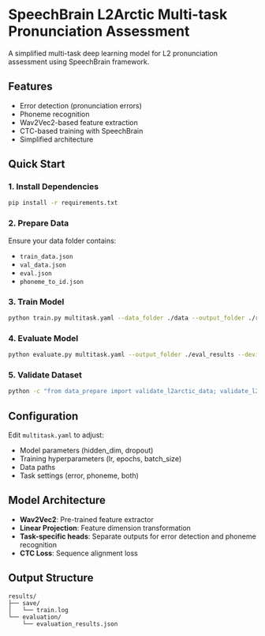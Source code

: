 # SpeechBrain L2Arctic Multi-task Pronunciation Assessment

A simplified multi-task deep learning model for L2 pronunciation assessment using SpeechBrain framework.

## Features
- Error detection (pronunciation errors)
- Phoneme recognition  
- Wav2Vec2-based feature extraction
- CTC-based training with SpeechBrain
- Simplified architecture

## Quick Start

### 1. Install Dependencies
```bash
pip install -r requirements.txt
```

### 2. Prepare Data
Ensure your data folder contains:
- `train_data.json`
- `val_data.json` 
- `eval.json`
- `phoneme_to_id.json`

### 3. Train Model
```bash
python train.py multitask.yaml --data_folder ./data --output_folder ./results --device cuda
```

### 4. Evaluate Model
```bash
python evaluate.py multitask.yaml --output_folder ./eval_results --device cuda
```

### 5. Validate Dataset
```bash
python -c "from data_prepare import validate_l2arctic_data; validate_l2arctic_data('./data')"
```

## Configuration
Edit `multitask.yaml` to adjust:
- Model parameters (hidden_dim, dropout)
- Training hyperparameters (lr, epochs, batch_size)
- Data paths
- Task settings (error, phoneme, both)

## Model Architecture
- **Wav2Vec2**: Pre-trained feature extractor
- **Linear Projection**: Feature dimension transformation
- **Task-specific heads**: Separate outputs for error detection and phoneme recognition
- **CTC Loss**: Sequence alignment loss

## Output Structure
```
results/
├── save/
│   └── train.log
└── evaluation/
    └── evaluation_results.json
```